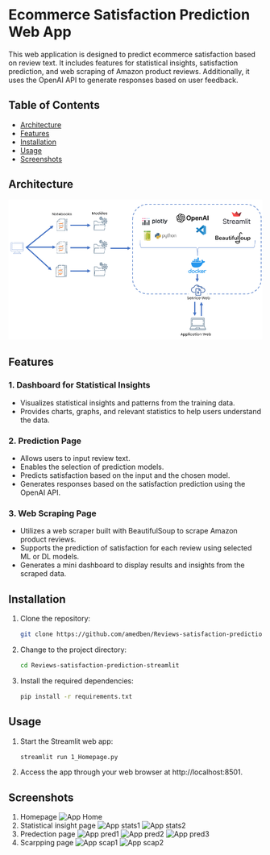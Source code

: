 # Ecommerce Satisfaction Prediction Web App

This web application is designed to predict ecommerce satisfaction based on review text. It includes features for statistical insights, satisfaction prediction, and web scraping of Amazon product reviews. Additionally, it uses the OpenAI API to generate responses based on user feedback.

## Table of Contents

- [Architecture](#Architecture)
- [Features](#features)
- [Installation](#installation)
- [Usage](#usage)
- [Screenshots](#screenshots)

## Architecture
![App arch](/screenshots/arch.png)
## Features

### 1. Dashboard for Statistical Insights

- Visualizes statistical insights and patterns from the training data.
- Provides charts, graphs, and relevant statistics to help users understand the data.

### 2. Prediction Page

- Allows users to input review text.
- Enables the selection of prediction models.
- Predicts satisfaction based on the input and the chosen model.
- Generates responses based on the satisfaction prediction using the OpenAI API.

### 3. Web Scraping Page

- Utilizes a web scraper built with BeautifulSoup to scrape Amazon product reviews.
- Supports the prediction of satisfaction for each review using selected ML or DL models.
- Generates a mini dashboard to display results and insights from the scraped data.

## Installation

1. Clone the repository:

   ```bash
   git clone https://github.com/amedben/Reviews-satisfaction-prediction-streamlit
   ```
2. Change to the project directory:
   
   ```bash
   cd Reviews-satisfaction-prediction-streamlit
   ```
3. Install the required dependencies:
   
   ```bash
   pip install -r requirements.txt
   ```
   
## Usage

1. Start the Streamlit web app:
   ```bash
   streamlit run 1_Homepage.py
   ```
2. Access the app through your web browser at http://localhost:8501.

## Screenshots
1. Homepage
   ![App Home](Home.png)
2. Statistical insight page
   ![App stats1](stats1.png)
   ![App stats2](stats2.png)
3. Predection page
   ![App pred1](pred1.png)
   ![App pred2](pred2.png)
   ![App pred3](pred3.png)
4. Scarpping page
   ![App scap1](scrap1.png)
   ![App scap2](scrap2.png)


